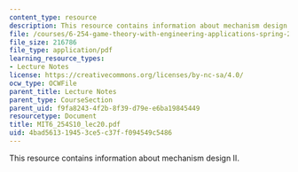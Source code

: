 ```yaml
---
content_type: resource
description: This resource contains information about mechanism design II.
file: /courses/6-254-game-theory-with-engineering-applications-spring-2010/4bad561319453ce5c37ff094549c5486_MIT6_254S10_lec20.pdf
file_size: 216786
file_type: application/pdf
learning_resource_types:
- Lecture Notes
license: https://creativecommons.org/licenses/by-nc-sa/4.0/
ocw_type: OCWFile
parent_title: Lecture Notes
parent_type: CourseSection
parent_uid: f9fa8243-4f2b-8f39-d79e-e6ba19845449
resourcetype: Document
title: MIT6_254S10_lec20.pdf
uid: 4bad5613-1945-3ce5-c37f-f094549c5486
---
```

This resource contains information about mechanism design II.